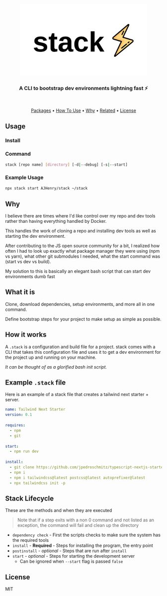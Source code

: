 <h1 align="center">
  <br>
  <a href="http://www.amitmerchant.com/electron-markdownify"><img src="./docs/images/stack-logo.svg" alt="stack" height="230"></a>
</h1>

<h3 align="center">A CLI to bootstrap dev environments lightning fast ⚡</h3><br/>

<!-- <p align="center">
  <a href="https://badge.fury.io/js/electron-markdownify">
    <img src="https://badge.fury.io/js/electron-markdownify.svg"
         alt="Gitter">
  </a>
  <a href="https://gitter.im/amitmerchant1990/electron-markdownify"><img src="https://badges.gitter.im/amitmerchant1990/electron-markdownify.svg"></a>
  <a href="https://saythanks.io/to/amitmerchant1990">
      <img src="https://img.shields.io/badge/SayThanks.io-%E2%98%BC-1EAEDB.svg">
  </a>
  <a href="https://www.paypal.me/AmitMerchant">
    <img src="https://img.shields.io/badge/$-donate-ff69b4.svg?maxAge=2592000&amp;style=flat">
  </a>
</p> -->

<p align="center">
  <a href="#key-features">Packages</a> •
  <a href="#usage">How To Use</a> •
  <a href="#credits">Why</a> •
  <a href="#related">Related</a> •
  <a href="#license">License</a>
</p>

## Usage

### Install

### Command 

```bash
stack [repo name] [directory] [-d|--debug] [-s|--start]
```

### Example Usage

```bash
npx stack start AJHenry/stack ~/stack
```

## Why

I believe there are times where I'd like control over my repo and dev tools rather than having everything handled by Docker.

This handles the work of cloning a repo and installing dev tools as well as starting the dev environment.

After contributing to the JS open source community for a bit, I realized how often I had to look up exactly what package manager they were using (npm vs yarn), what other git submodules I needed, what the start command was (start vs dev vs build).

My solution to this is basically an elegant bash script that can start dev environments dumb fast
## What it is

Clone, download dependencies, setup environments, and more all in one command.

Define bootstrap steps for your project to make setup as simple as possible.

## How it works

A `.stack` is a configuration and build file for a project. stack comes with a CLI that takes this configuration file and uses it to get a dev environment for the project up and running on your machine.

_It can be thought of as a glorified bash init script._

## Example `.stack` file

Here is an example of a stack file that creates a tailwind next starter + server.

```yaml
name: Tailwind Next Starter
version: 0.1

requires:
  - npm
  - git

start:
  - npm run dev

install:
  - git clone https://github.com/jpedroschmitz/typescript-nextjs-starter.git .
  - npm i
  - npm i tailwindcss@latest postcss@latest autoprefixer@latest
  - npx tailwindcss init -p
```

## Stack Lifecycle

These are the methods and when they are executed

> Note that if a step exits with a non 0 command and not listed as an exception, the command will fail and clean up the directory

- `dependency check` - First the scripts checks to make sure the system has the required tools
- `install` - **Required** - Steps for installing the program, the entry point
- `postinstall` - _optional_ - Steps that are run after `install`
- `start` - _optional_ - Steps for starting the development server
  - Can be ignored when `--start` flag is passed `false`

## License

MIT
